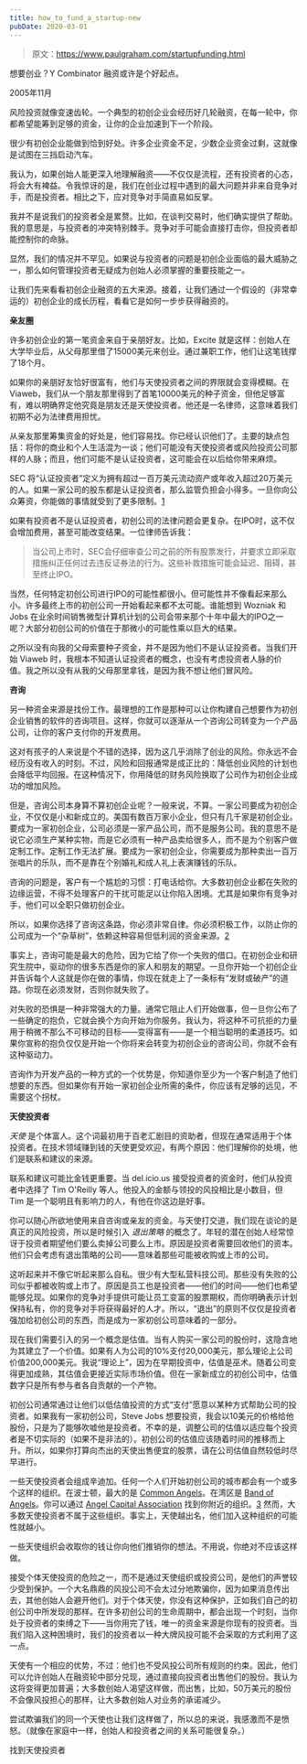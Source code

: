 ```yaml
---
title: how_to_fund_a_startup-new
pubDate: 2020-03-01
---
```


> 原文：https://www.paulgraham.com/startupfunding.html 

            
想要创业？Y Combinator 融资或许是个好起点。

2005年11月

风险投资就像变速齿轮。一个典型的初创企业会经历好几轮融资，在每一轮中，你都希望能筹到足够的资金，让你的企业加速到下一个阶段。

很少有初创企业能做到恰到好处。许多企业资金不足，少数企业资金过剩，这就像是试图在三挡启动汽车。

我认为，如果创始人能更深入地理解融资——不仅仅是流程，还有投资者的心态，将会大有裨益。令我惊讶的是，我们在创业过程中遇到的最大问题并非来自竞争对手，而是投资者。相比之下，应对竞争对手简直易如反掌。

我并不是说我们的投资者全是累赘。比如，在谈判交易时，他们确实提供了帮助。我的意思是，与投资者的冲突特别棘手。竞争对手可能会直接打击你，但投资者却能控制你的命脉。

显然，我们的情况并不罕见。如果说与投资者的问题是初创企业面临的最大威胁之一，那么如何管理投资者无疑成为创始人必须掌握的重要技能之一。

让我们先来看看初创企业融资的五大来源。接着，让我们通过一个假设的（非常幸运的）初创企业的成长历程，看看它是如何一步步获得融资的。

**亲友圈**

许多初创企业的第一笔资金来自于亲朋好友。比如，Excite 就是这样：创始人在大学毕业后，从父母那里借了15000美元来创业。通过兼职工作，他们让这笔钱撑了18个月。

如果你的亲朋好友恰好很富有，他们与天使投资者之间的界限就会变得模糊。在 Viaweb，我们从一个朋友那里得到了首笔10000美元的种子资金，但他足够富有，难以明确界定他究竟是朋友还是天使投资者。他还是一名律师，这意味着我们初期不必为法律费用担忧。

从亲友那里筹集资金的好处是，他们容易找。你已经认识他们了。主要的缺点包括：将你的商业和个人生活混为一谈；他们可能没有天使投资者或风险投资公司那样的人脉；而且，他们可能不是认证投资者，这可能会在以后给你带来麻烦。

SEC 将“认证投资者”定义为拥有超过一百万美元流动资产或年收入超过20万美元的人。如果一家公司的股东都是认证投资者，那么监管负担会小得多。一旦你向公众筹资，你能做的事情就受到了更多限制。[1](#how_to_fund_a_startup_note1)

如果有投资者不是认证投资者，初创公司的法律问题会更复杂。在IPO时，这不仅会增加费用，甚至可能改变结果。一位律师告诉我：

> 当公司上市时，SEC会仔细审查公司之前的所有股票发行，并要求立即采取措施纠正任何过去违反证券法的行为。这些补救措施可能会延迟、阻碍，甚至终止IPO。

当然，任何特定初创公司进行IPO的可能性都很小。但可能性并不像看起来那么小。许多最终上市的初创公司一开始看起来都不太可能。谁能想到 Wozniak 和 Jobs 在业余时间销售微型计算机计划的公司会带来那个十年中最大的IPO之一呢？大部分初创公司的价值在于那微小的可能性乘以巨大的结果。

之所以没有向我的父母索要种子资金，并不是因为他们不是认证投资者。当我们开始 Viaweb 时，我根本不知道认证投资者的概念，也没有考虑投资者人脉的价值。我之所以没有从我的父母那里拿钱，是因为我不想让他们冒风险。

**咨询**

另一种资金来源是找份工作。最理想的工作是那种可以让你构建自己想要作为初创企业销售的软件的咨询项目。这样，你就可以逐渐从一个咨询公司转变为一个产品公司，让你的客户支付你的开发费用。

这对有孩子的人来说是个不错的选择，因为这几乎消除了创业的风险。你永远不会经历没有收入的时刻。不过，风险和回报通常是成正比的：降低创业风险的计划也会降低平均回报。在这种情况下，你用降低的财务风险换取了公司作为初创企业成功的增加风险。

但是，咨询公司本身算不算初创企业呢？一般来说，不算。一家公司要成为初创企业，不仅仅是小和新成立的。美国有数百万家小企业，但只有几千家是初创企业。要成为一家初创企业，公司必须是一家产品公司，而不是服务公司。我的意思不是说它必须生产某种实物，而是它必须有一种产品卖给很多人，而不是为个别客户做定制工作。定制工作无法扩展。要成为一家初创企业，你需要成为那种卖出一百万张唱片的乐队，而不是靠在个别婚礼和成人礼上表演赚钱的乐队。

咨询的问题是，客户有一个尴尬的习惯：打电话给你。大多数初创企业都在失败的边缘运营，不得不处理客户的干扰可能足以让你陷入困境。尤其是如果你有竞争对手，他们可以全职只做初创企业。

所以，如果你选择了咨询这条路，你必须非常自律。你必须积极工作，以防止你的公司成为一个“杂草树”，依赖这种容易但低利润的资金来源。[2](#how_to_fund_a_startup_note2)

事实上，咨询可能是最大的危险，因为它给了你一个失败的借口。在初创企业和研究生院中，驱动你的很多东西是你的家人和朋友的期望。一旦你开始一个初创企业并告诉每个人这就是你在做的事情，你现在就走上了一条标有“发财或破产”的道路。你现在必须发财，否则你就失败了。

对失败的恐惧是一种非常强大的力量。通常它阻止人们开始做事，但一旦你公布了一些确定的抱负，它就会换个方向开始为你服务。我认为，将这种不可抗拒的力量用于稍微不那么不可移动的目标——变得富有——是一个相当聪明的柔道技巧。如果你宣称的抱负仅仅是开始一个你将来会转变为初创企业的咨询公司，你就不会有这种驱动力。

咨询作为开发产品的一种方式的一个优势是，你知道你至少为一个客户制造了他们想要的东西。但如果你有开始一家初创企业所需的条件，你应该有足够的远见，不需要这个拐杖。

**天使投资者**

_天使_ 是个体富人。这个词最初用于百老汇剧目的资助者，但现在通常适用于个体投资者。在技术领域赚到钱的天使更受欢迎，有两个原因：他们理解你的处境，他们是联系和建议的来源。

联系和建议可能比金钱更重要。当 del.icio.us 接受投资者的资金时，他们从投资者中选择了 Tim O'Reilly 等人。他投入的金额与领投的风投相比是小数目，但 Tim 是一个聪明且有影响力的人，有他在你这边是好事。

你可以随心所欲地使用来自咨询或亲友的资金。与天使打交道，我们现在谈论的是真正的风险投资，所以是时候引入 _退出策略_ 的概念了。年轻的潜在创始人经常惊讶于投资者期望他们要么卖掉公司要么上市。原因是投资者需要回收他们的资本。他们只会考虑有退出策略的公司——意味着那些可能被收购或上市的公司。

这听起来并不像它听起来那么自私。很少有大型私营科技公司。那些没有失败的公司似乎都被收购或上市了。原因是员工也是投资者——他们的时间——他们也希望能够兑现。如果你的竞争对手提供可能让员工变富的股票期权，而你明确表示计划保持私有，你的竞争对手将获得最好的人才。所以，“退出”的原则不仅仅是投资者强加给初创公司的东西，而是成为一家初创公司意味着的一部分。

现在我们需要引入的另一个概念是估值。当有人购买一家公司的股份时，这隐含地为其建立了一个价值。如果有人为公司的10%支付20,000美元，那么理论上公司价值200,000美元。我说“理论上”，因为在早期投资中，估值是巫术。随着公司变得更加成熟，其估值会更接近实际市场价值。但在一家新成立的初创公司中，估值数字只是所有参与者各自贡献的一个产物。

初创公司通常通过让他们以低估值投资的方式“支付”愿意以某种方式帮助公司的投资者。如果我有一家初创公司，Steve Jobs 想要投资，我会以10美元的价格给他股份，只是为了能够吹嘘他是投资者。不幸的是，调整公司的估值以适应每个投资者是不切实际的（如果不是非法的）。初创公司的估值应该随着时间的推移而上升。所以，如果你打算向杰出的天使出售便宜的股票，请在公司估值自然较低时尽早进行。

一些天使投资者会组成辛迪加。任何一个人们开始初创公司的城市都会有一个或多个这样的组织。在波士顿，最大的是 [Common Angels](http://commonangels.com/home.html)。在湾区是 [Band of Angels](http://bandangels.com/)。你可以通过 [Angel Capital Association](http://angelcapitalassociation.org/) 找到你附近的组织。[3](#how_to_fund_a_startup_note3) 然而，大多数天使投资者不属于这些组织。事实上，天使越出名，他们加入这种组织的可能性就越小。

一些天使组织会收取你的钱让你向他们推销你的想法。不用说，你绝对不应该这样做。

接受个体天使投资的危险之一，而不是通过天使组织或投资公司，是他们的声誉较少受到保护。一个大名鼎鼎的风投公司不会太过分地欺骗你，因为如果消息传出去，其他创始人会避开他们。对于个体天使，你没有这种保护，正如我们自己的初创公司中所发现的那样。在许多初创公司的生命周期中，都会出现一个时刻，当你处于投资者的束缚之下——当你用完了钱，唯一的资金来源是你现有的投资者。当我们陷入这种困境时，我们的投资者以一种大牌风投可能不会采取的方式利用了这一点。

天使有一个相应的优势，不过：他们也不受风投公司所有规则的约束。因此，他们可以允许创始人在融资轮中部分兑现，通过直接向投资者出售他们的股份。我认为这将变得更加普遍；大多数创始人渴望这样做，而出售，比如，50万美元的股份不会像风投担心的那样，让大多数创始人对业务的承诺减少。

尝试欺骗我们的同一个天使也让我们这样做了，所以总的来说，我感激而不是愤怒。（就像在家庭中一样，创始人和投资者之间的关系可能很复杂。）

找到天使投资者